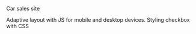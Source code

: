 Car sales site

Adaptive layout with JS for mobile and desktop devices. 
Styling checkbox with CSS

